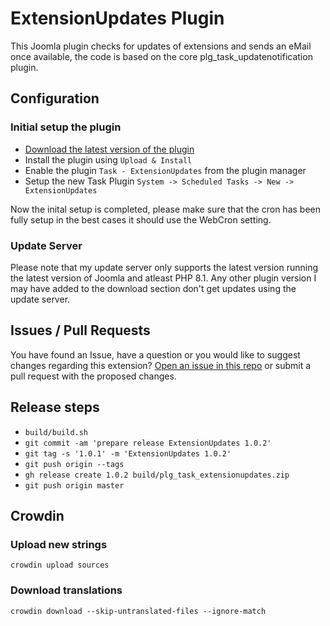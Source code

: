 # ExtensionUpdates Plugin

This Joomla plugin checks for updates of extensions and sends an eMail once available, the code is based on the core plg_task_updatenotification plugin.

## Configuration

### Initial setup the plugin

- [Download the latest version of the plugin](https://github.com/brbrbr/plg_task_extensionupdates/releases/latest)
- Install the plugin using `Upload & Install`
- Enable the plugin `Task - ExtensionUpdates` from the plugin manager
- Setup the new Task Plugin `System -> Scheduled Tasks -> New -> ExtensionUpdates`

Now the inital setup is completed, please make sure that the cron has been fully setup in the best cases it should use the WebCron setting.

### Update Server

Please note that my update server only supports the latest version running the latest version of Joomla and atleast PHP 8.1.
Any other plugin version I may have added to the download section don't get updates using the update server.

## Issues / Pull Requests

You have found an Issue, have a question or you would like to suggest changes regarding this extension?
[Open an issue in this repo](https://github.com/brbrbr/plg_task_extensionupdates/issues/new) or submit a pull request with the proposed changes.



## Release steps

- `build/build.sh`
- `git commit -am 'prepare release ExtensionUpdates 1.0.2'`
- `git tag -s '1.0.1' -m 'ExtensionUpdates 1.0.2'`
- `git push origin --tags`
- `gh release create 1.0.2 build/plg_task_extensionupdates.zip`
- `git push origin master`

## Crowdin

### Upload new strings

`crowdin upload sources`

### Download translations

`crowdin download --skip-untranslated-files --ignore-match`
